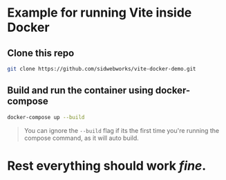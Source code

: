 # Example for running Vite inside Docker

## Clone this repo

```sh
git clone https://github.com/sidwebworks/vite-docker-demo.git
```

## Build and run the container using docker-compose

```sh
docker-compose up --build
```

> You can ignore the `--build` flag if its the first time you're running the compose command, as it will auto build.

# Rest everything should work _fine_.